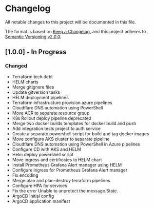 # Changelog

All notable changes to this project will be documented in this file.

The format is based on [Keep a Changelog](https://keepachangelog.com/en/1.0.0/),
and this project adheres to [Semantic Versioning v2.0.0](https://semver.org/spec/v2.0.0.html).

## [1.0.0] - In Progress

### Changed

- Terraform tech debt
- HELM charts
- Merge gitignore files
- Update gitversion tasks
- HELM deployment pipelines
- Terraform infrastructure provision azure pipelines
- Cloudflare DNS automation using PowerShell
- Move ACR to separate resource group
- K8s Rollout deploy pipeline deprecated
- Merge two docker builds templates for docker build and push
- Add integration tests project to auth service
- Create a separate powershell script for build and tag docker images
- Move configure AKS cluster to separate pipeline
- Cloudflare DNS automation using PowerShell in Azure pipelines
- Configure CD with AKS and HELM
- Helm deploy powershell script
- Move ingress and certificates to HELM chart
- Install Prometheus Grafana Alert manager using HELM
- Configure ingress for Prometheus Grafana Alert manager
- Fix encoding
- Merge plan and plan-destroy terraform pipelines
- Configure HPA for services
- Fix the error Unable to unprotect the message.State.
- ArgoCD initial config
- ArgoCD application manifest
